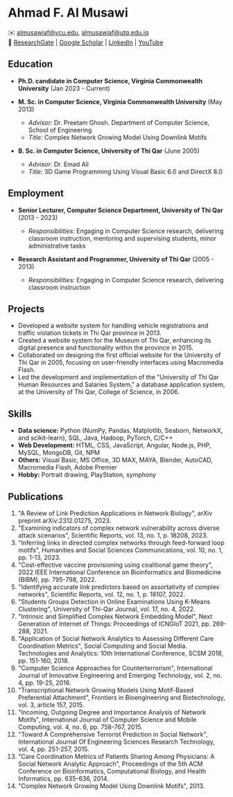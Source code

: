 # Ahmad F. Al Musawi

✉️ almusawiaf@vcu.edu, almusawiaf@utq.edu.iq   
🔗 [ResearchGate](https://www.researchgate.net/profile/Ahmad_Al_Musawi) | [Google Scholar](https://scholar.google.com/citations?user=QJYj-n4AAAAJ&hl=en&oi=ao) | [LinkedIn](https://www.linkedin.com/in/ahmad-f-al-musawi-577410141/) | [YouTube](https://www.youtube.com/@AhmadFAlMusawi) 

## Education
- **Ph.D. candidate in Computer Science, Virginia Commonwealth University** (Jan 2023 - Current)
- **M. Sc. in Computer Science, Virginia Commonwealth University** (May 2013)
  - *Advisor:* Dr. Preetam Ghosh. Department of Computer Science, School of Engineering
  - *Title:* Complex Network Growing Model Using Downlink Motifs

- **B. Sc. in Computer Science, University of Thi Qar** (June 2005)
  - *Advisor:* Dr. Emad Ali
  - *Title:* 3D Game Programming Using Visual Basic 6.0 and DirectX 8.0

## Employment
- **Senior Lecturer, Computer Science Department, University of Thi Qar** (2013 - 2023)
  - *Responsibilities:* Engaging in Computer Science research, delivering classroom instruction, mentoring and supervising students, minor administrative tasks

- **Research Assistant and Programmer, University of Thi Qar** (2005 - 2013)
  - *Responsibilities:* Engaging in Computer Science research, delivering classroom instruction

## Projects
- Developed a website system for handling vehicle registrations and traffic violation tickets in Thi Qar province in 2013.
- Created a website system for the Museum of Thi Qar, enhancing its digital presence and functionality within the province in 2015.
- Collaborated on designing the first official website for the University of Thi Qar in 2005, focusing on user-friendly interfaces using Macromedia Flash.
- Led the development and implementation of the "University of Thi Qar Human Resources and Salaries System," a database application system, at the University of Thi Qar, College of Science, in 2006.

## Skills
- **Data science:** Python (NumPy, Pandas, Matplotlib, Seaborn, NetworkX, and scikit-learn), SQL, Java, Hadoop, PyTorch, C/C++
- **Web Development:** HTML, CSS, JavaScript, Angular, Node.js, PHP, MySQL, MongoDB, Git, NPM
- **Others:** Visual Basic, MS Office, 3D MAX, MAYA, Blender, AutoCAD, Macromedia Flash, Adobe Premier
- **Hobby:** Portrait drawing, PlayStation, symphony

## Publications
1. "A Review of Link Prediction Applications in Network Biology", arXiv preprint arXiv:2312.01275, 2023.
2. "Examining indicators of complex network vulnerability across diverse attack scenarios", Scientific Reports, vol. 13, no. 1, p. 18208, 2023.
3. "Inferring links in directed complex networks through feed-forward loop motifs", Humanities and Social Sciences Communications, vol. 10, no. 1, pp. 1-13, 2023.
4. "Cost-effective vaccine provisioning using coalitional game theory", 2022 IEEE International Conference on Bioinformatics and Biomedicine (BIBM), pp. 795-798, 2022.
5. "Identifying accurate link predictors based on assortativity of complex networks", Scientific Reports, vol. 12, no. 1, p. 18107, 2022.
6. "Students Groups Detection in Online Examinations Using K-Means Clustering", University of Thi-Qar Journal, vol. 17, no. 4, 2022.
7. "Intrinsic and Simplified Complex Network Embedding Model", Next Generation of Internet of Things: Proceedings of ICNGIoT 2021, pp. 269-288, 2021.
8. "Application of Social Network Analytics to Assessing Different Care Coordination Metrics", Social Computing and Social Media. Technologies and Analytics: 10th International Conference, SCSM 2018, pp. 151-160, 2018.
9. "Computer Science Approaches for Counterterrorism", International Journal of Innovative Engineering and Emerging Technology, vol. 2, no. 4, pp. 19-25, 2016.
10. "Transcriptional Network Growing Models Using Motif-Based Preferential Attachment", Frontiers in Bioengineering and Biotechnology, vol. 3, article 157, 2015.
11. "Incoming, Outgoing Degree and Importance Analysis of Network Motifs", International Journal of Computer Science and Mobile Computing, vol. 4, no. 6, pp. 758-767, 2015.
12. "Toward A Comprehensive Terrorist Prediction in Social Network", International Journal Of Engineering Sciences Research Technology, vol. 4, pp. 251-257, 2015.
13. "Care Coordination Metrics of Patients Sharing Among Physicians: A Social Network Analytic Approach", Proceedings of the 5th ACM Conference on Bioinformatics, Computational Biology, and Health Informatics, pp. 635-636, 2014.
14. "Complex Network Growing Model Using Downlink Motifs", 2013.
